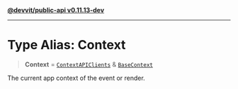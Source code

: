 [**@devvit/public-api v0.11.13-dev**](../../../../README.md)

---

# Type Alias: Context

> **Context** = [`ContextAPIClients`](../../../../type-aliases/ContextAPIClients.md) & [`BaseContext`](../../../../type-aliases/BaseContext.md)

The current app context of the event or render.
